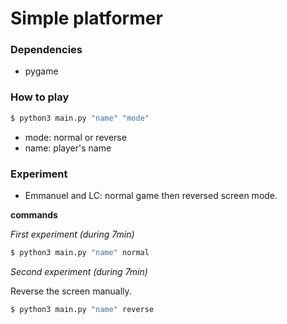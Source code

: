 # Simple platformer

### Dependencies

* pygame

### How to play

```sh
$ python3 main.py "name" "mode"
```

* mode: normal or reverse
* name: player's name

### Experiment

* Emmanuel and LC: normal game then reversed screen mode.

**commands**

*First experiment (during 7min)*

```sh
$ python3 main.py "name" normal
```

*Second experiment (during 7min)*

Reverse the screen manually.

```sh
$ python3 main.py "name" reverse
```

